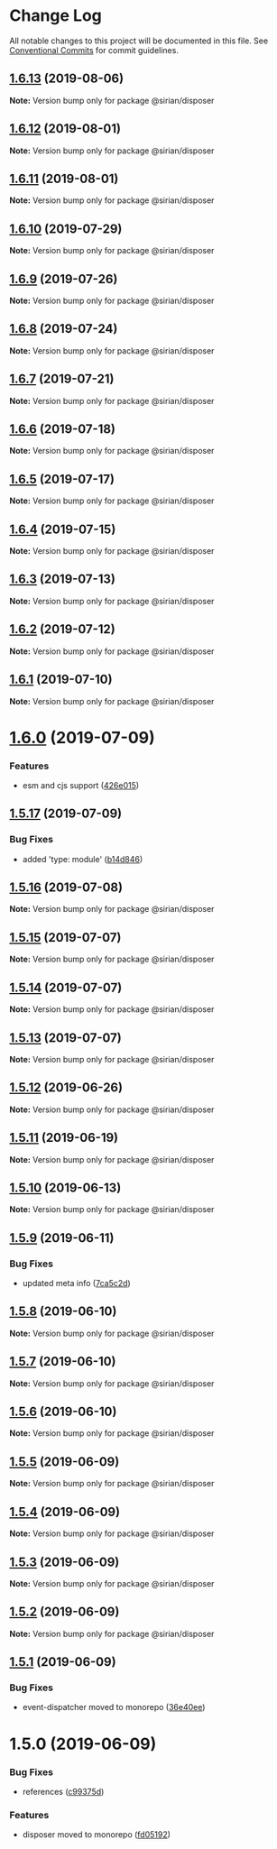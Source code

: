 # Change Log

All notable changes to this project will be documented in this file.
See [Conventional Commits](https://conventionalcommits.org) for commit guidelines.

## [1.6.13](https://github.com/sirian/js/compare/@sirian/disposer@1.6.12...@sirian/disposer@1.6.13) (2019-08-06)

**Note:** Version bump only for package @sirian/disposer





## [1.6.12](https://github.com/sirian/js/compare/@sirian/disposer@1.6.11...@sirian/disposer@1.6.12) (2019-08-01)

**Note:** Version bump only for package @sirian/disposer





## [1.6.11](https://github.com/sirian/js/compare/@sirian/disposer@1.6.10...@sirian/disposer@1.6.11) (2019-08-01)

**Note:** Version bump only for package @sirian/disposer





## [1.6.10](https://github.com/sirian/js/compare/@sirian/disposer@1.6.9...@sirian/disposer@1.6.10) (2019-07-29)

**Note:** Version bump only for package @sirian/disposer





## [1.6.9](https://github.com/sirian/js/compare/@sirian/disposer@1.6.8...@sirian/disposer@1.6.9) (2019-07-26)

**Note:** Version bump only for package @sirian/disposer





## [1.6.8](https://github.com/sirian/js/compare/@sirian/disposer@1.6.7...@sirian/disposer@1.6.8) (2019-07-24)

**Note:** Version bump only for package @sirian/disposer





## [1.6.7](https://github.com/sirian/js/compare/@sirian/disposer@1.6.6...@sirian/disposer@1.6.7) (2019-07-21)

**Note:** Version bump only for package @sirian/disposer





## [1.6.6](https://github.com/sirian/js/compare/@sirian/disposer@1.6.5...@sirian/disposer@1.6.6) (2019-07-18)

**Note:** Version bump only for package @sirian/disposer





## [1.6.5](https://github.com/sirian/js/compare/@sirian/disposer@1.6.4...@sirian/disposer@1.6.5) (2019-07-17)

**Note:** Version bump only for package @sirian/disposer





## [1.6.4](https://github.com/sirian/js/compare/@sirian/disposer@1.6.3...@sirian/disposer@1.6.4) (2019-07-15)

**Note:** Version bump only for package @sirian/disposer





## [1.6.3](https://github.com/sirian/js/compare/@sirian/disposer@1.6.2...@sirian/disposer@1.6.3) (2019-07-13)

**Note:** Version bump only for package @sirian/disposer





## [1.6.2](https://github.com/sirian/js/compare/@sirian/disposer@1.6.1...@sirian/disposer@1.6.2) (2019-07-12)

**Note:** Version bump only for package @sirian/disposer





## [1.6.1](https://github.com/sirian/js/compare/@sirian/disposer@1.6.0...@sirian/disposer@1.6.1) (2019-07-10)

**Note:** Version bump only for package @sirian/disposer





# [1.6.0](https://github.com/sirian/js/compare/@sirian/disposer@1.5.17...@sirian/disposer@1.6.0) (2019-07-09)


### Features

* esm and cjs support ([426e015](https://github.com/sirian/js/commit/426e015))





## [1.5.17](https://github.com/sirian/js/compare/@sirian/disposer@1.5.16...@sirian/disposer@1.5.17) (2019-07-09)


### Bug Fixes

* added 'type: module' ([b14d846](https://github.com/sirian/js/commit/b14d846))





## [1.5.16](https://github.com/sirian/js/compare/@sirian/disposer@1.5.15...@sirian/disposer@1.5.16) (2019-07-08)

**Note:** Version bump only for package @sirian/disposer





## [1.5.15](https://github.com/sirian/js/compare/@sirian/disposer@1.5.14...@sirian/disposer@1.5.15) (2019-07-07)

**Note:** Version bump only for package @sirian/disposer





## [1.5.14](https://github.com/sirian/js/compare/@sirian/disposer@1.5.13...@sirian/disposer@1.5.14) (2019-07-07)

**Note:** Version bump only for package @sirian/disposer





## [1.5.13](https://github.com/sirian/js/compare/@sirian/disposer@1.5.12...@sirian/disposer@1.5.13) (2019-07-07)

**Note:** Version bump only for package @sirian/disposer





## [1.5.12](https://github.com/sirian/js/compare/@sirian/disposer@1.5.11...@sirian/disposer@1.5.12) (2019-06-26)

**Note:** Version bump only for package @sirian/disposer





## [1.5.11](https://github.com/sirian/js/compare/@sirian/disposer@1.5.10...@sirian/disposer@1.5.11) (2019-06-19)

**Note:** Version bump only for package @sirian/disposer





## [1.5.10](https://github.com/sirian/js/compare/@sirian/disposer@1.5.9...@sirian/disposer@1.5.10) (2019-06-13)

**Note:** Version bump only for package @sirian/disposer





## [1.5.9](https://github.com/sirian/js/compare/@sirian/disposer@1.5.8...@sirian/disposer@1.5.9) (2019-06-11)


### Bug Fixes

* updated meta info ([7ca5c2d](https://github.com/sirian/js/commit/7ca5c2d))





## [1.5.8](https://github.com/sirian/js/compare/@sirian/disposer@1.5.7...@sirian/disposer@1.5.8) (2019-06-10)

**Note:** Version bump only for package @sirian/disposer





## [1.5.7](https://github.com/sirian/js/compare/@sirian/disposer@1.5.6...@sirian/disposer@1.5.7) (2019-06-10)

**Note:** Version bump only for package @sirian/disposer





## [1.5.6](https://github.com/sirian/js/compare/@sirian/disposer@1.5.5...@sirian/disposer@1.5.6) (2019-06-10)

**Note:** Version bump only for package @sirian/disposer





## [1.5.5](https://github.com/sirian/js/compare/@sirian/disposer@1.5.4...@sirian/disposer@1.5.5) (2019-06-09)

**Note:** Version bump only for package @sirian/disposer





## [1.5.4](https://github.com/sirian/js/compare/@sirian/disposer@1.5.3...@sirian/disposer@1.5.4) (2019-06-09)

**Note:** Version bump only for package @sirian/disposer





## [1.5.3](https://github.com/sirian/js/compare/@sirian/disposer@1.5.2...@sirian/disposer@1.5.3) (2019-06-09)

**Note:** Version bump only for package @sirian/disposer





## [1.5.2](https://github.com/sirian/js/compare/@sirian/disposer@1.5.1...@sirian/disposer@1.5.2) (2019-06-09)

**Note:** Version bump only for package @sirian/disposer





## [1.5.1](https://github.com/sirian/js/compare/@sirian/disposer@1.5.0...@sirian/disposer@1.5.1) (2019-06-09)


### Bug Fixes

* event-dispatcher moved to monorepo ([36e40ee](https://github.com/sirian/js/commit/36e40ee))





# 1.5.0 (2019-06-09)


### Bug Fixes

* references ([c99375d](https://github.com/sirian/js/commit/c99375d))


### Features

* disposer moved to monorepo ([fd05192](https://github.com/sirian/js/commit/fd05192))
